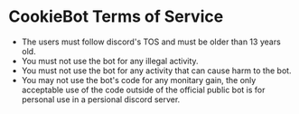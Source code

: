 # CookieBot Terms of Service

- The users must follow discord's TOS and must be older than 13 years old.
- You must not use the bot for any illegal activity.
- You must not use the bot for any activity that can cause harm to the bot.
- You may not use the bot's code for any monitary gain, the only acceptable use of the code outside of the official public bot is for personal use in a persional discord server.